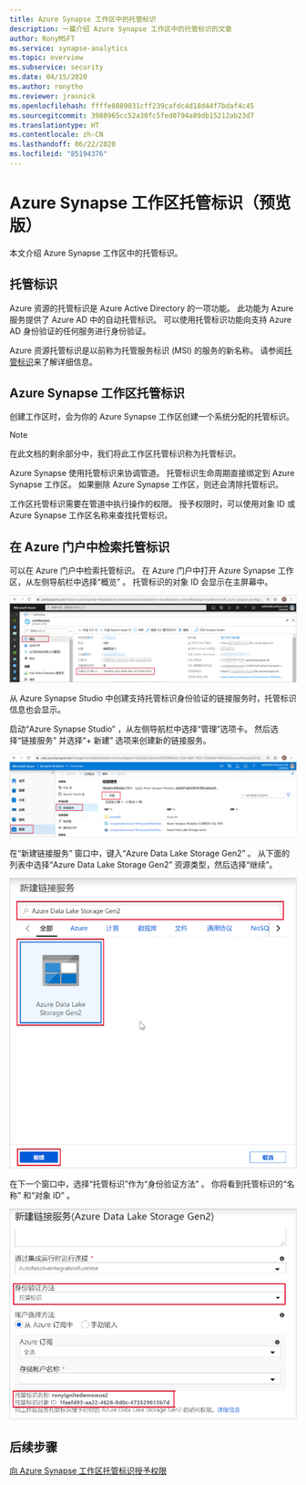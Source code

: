 ```yaml
---
title: Azure Synapse 工作区中的托管标识
description: 一篇介绍 Azure Synapse 工作区中的托管标识的文章
author: RonyMSFT
ms.service: synapse-analytics
ms.topic: overview
ms.subservice: security
ms.date: 04/15/2020
ms.author: ronytho
ms.reviewer: jrasnick
ms.openlocfilehash: ffffe0889831cff239cafdc4d18d44f7bdaf4c45
ms.sourcegitcommit: 3988965cc52a30fc5fed0794a89db15212ab23d7
ms.translationtype: HT
ms.contentlocale: zh-CN
ms.lasthandoff: 06/22/2020
ms.locfileid: "85194376"
---
```

# <a name="azure-synapse-workspace-managed-identity-preview"></a>Azure Synapse 工作区托管标识（预览版）

本文介绍 Azure Synapse 工作区中的托管标识。

## <a name="managed-identities"></a>托管标识

Azure 资源的托管标识是 Azure Active Directory 的一项功能。 此功能为 Azure 服务提供了 Azure AD 中的自动托管标识。 可以使用托管标识功能向支持 Azure AD 身份验证的任何服务进行身份验证。

Azure 资源托管标识是以前称为托管服务标识 (MSI) 的服务的新名称。 请参阅[托管标识](../../active-directory/managed-identities-azure-resources/overview.md?toc=/azure/synapse-analytics/toc.json&bc=/azure/synapse-analytics/breadcrumb/toc.json)来了解详细信息。

## <a name="azure-synapse-workspace-managed-identity"></a>Azure Synapse 工作区托管标识

创建工作区时，会为你的 Azure Synapse 工作区创建一个系统分配的托管标识。

>[!NOTE]
>在此文档的剩余部分中，我们将此工作区托管标识称为托管标识。

Azure Synapse 使用托管标识来协调管道。 托管标识生命周期直接绑定到 Azure Synapse 工作区。 如果删除 Azure Synapse 工作区，则还会清除托管标识。

工作区托管标识需要在管道中执行操作的权限。 授予权限时，可以使用对象 ID 或 Azure Synapse 工作区名称来查找托管标识。

## <a name="retrieve-managed-identity-in-azure-portal"></a>在 Azure 门户中检索托管标识

可以在 Azure 门户中检索托管标识。 在 Azure 门户中打开 Azure Synapse 工作区，从左侧导航栏中选择“概览”  。 托管标识的对象 ID 会显示在主屏幕中。

![托管标识对象 ID](./media/synapse-workspace-managed-identity/workspace-managed-identity-1.png)

从 Azure Synapse Studio 中创建支持托管标识身份验证的链接服务时，托管标识信息也会显示。

启动“Azure Synapse Studio”  ，从左侧导航栏中选择“管理”选项卡。  然后选择“链接服务”  并选择“+ 新建”  选项来创建新的链接服务。

![创建链接服务 (1)](./media/synapse-workspace-managed-identity/workspace-managed-identity-2.png)

在“新建链接服务”  窗口中，键入“Azure Data Lake Storage Gen2”  。 从下面的列表中选择“Azure Data Lake Storage Gen2”  资源类型，然后选择“继续”。 

![创建链接服务 (2)](./media/synapse-workspace-managed-identity/workspace-managed-identity-3.png)

在下一个窗口中，选择“托管标识”作为“身份验证方法”   。 你将看到托管标识的“名称”  和“对象 ID”  。

![创建链接服务 (3)](./media/synapse-workspace-managed-identity/workspace-managed-identity-4.png)

## <a name="next-steps"></a>后续步骤

[向 Azure Synapse 工作区托管标识授予权限](./how-to-grant-workspace-managed-identity-permissions.md)
